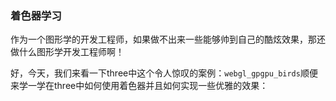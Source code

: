 ### 着色器学习
作为一个图形学的开发工程师，如果做不出来一些能够帅到自己的酷炫效果，那还做什么图形学开发工程师啊！

好，今天，我们来看一下three中这个令人惊叹的案例：`webgl_gpgpu_birds`顺便来学一学在three中如何使用着色器并且如何实现一些优雅的效果：
